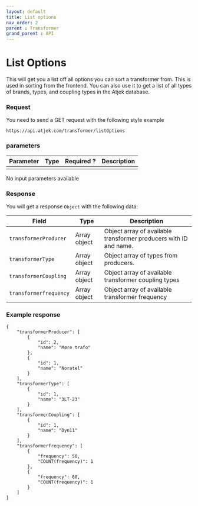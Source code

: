```yaml
---
layout: default
title: List options
nav_order: 2
parent : Transformer
grand_parent : API
---
```


# List Options
This will get you a list off all options you can sort a transformer from. This is used in sorting from the frontend. 
You can also use it to get a list of all types of brands, types, and coupling types in the Atjek database.

### Request
You need to send a GET request with the following style example 
```
https://api.atjek.com/transformer/listOptions
```

### parameters 

| Parameter              | Type              | Required ? | Description  |
|------------------------|-------------------|------------|--------------|
|                        |                   |            |              |

No input parameters available

### Response
You will get a response `Object` with the following data:

| Field                 | Type              | Description  |
|-----------------------|-------------------|--------------|
| `transformerProducer` | Array object      | Object array of available transformer producers with ID and name.  | 
| `transformerType`     | Array object      | Object array of types from producers.                              |
| `transformerCoupling` | Array object      | Object array of available transformer coupling types               |
| `transformerfrequency`| Array object      | Object array of available transformer frequency                    | 

### Example response
```
{
    "transformerProducer": [
        {
            "id": 2,
            "name": "Møre trafo"
        },
        {
            "id": 1,
            "name": "Noratel"
        }
    ],
    "transformerType": [
        {
            "id": 1,
            "name": "3LT-23"
        }
    ],
    "transformerCoupling": [
        {
            "id": 1,
            "name": "Dyn11"
        }
    ],
    "transformerfrequency": [
        {
            "frequency": 50,
            "COUNT(frequency)": 1
        },
        {
            "frequency": 60,
            "COUNT(frequency)": 1
        }
    ]
}
```